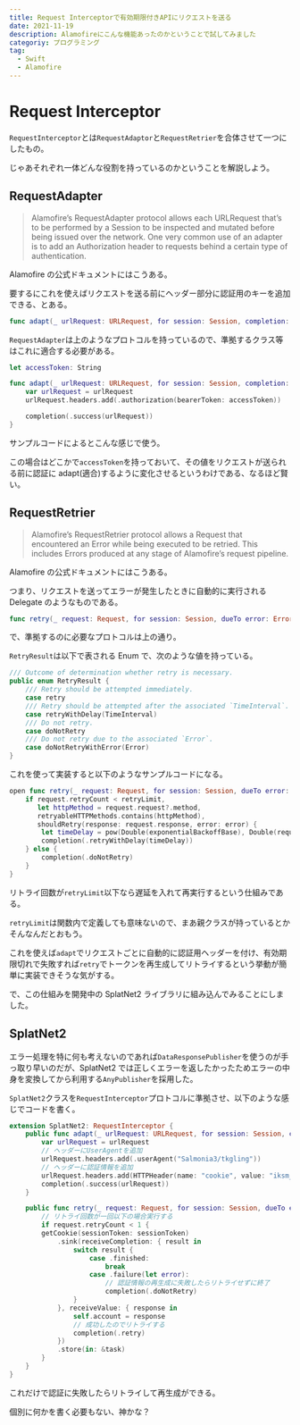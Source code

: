 ```yaml
---
title: Request Interceptorで有効期限付きAPIにリクエストを送る
date: 2021-11-19
description: Alamofireにこんな機能あったのかということで試してみました
categoriy: プログラミング
tag:
  - Swift
  - Alamofire
---
```


# Request Interceptor

`RequestInterceptor`とは`RequestAdaptor`と`RequestRetrier`を合体させて一つにしたもの。

じゃあそれぞれ一体どんな役割を持っているのかということを解説しよう。

## RequestAdapter

> Alamofire’s RequestAdapter protocol allows each URLRequest that’s to be performed by a Session to be inspected and mutated before being issued over the network. One very common use of an adapter is to add an Authorization header to requests behind a certain type of authentication.

Alamofire の公式ドキュメントにはこうある。

要するにこれを使えばリクエストを送る前にヘッダー部分に認証用のキーを追加できる、とある。

```swift
func adapt(_ urlRequest: URLRequest, for session: Session, completion: @escaping (Result<URLRequest, Error>) -> Void)
```

`RequestAdapter`は上のようなプロトコルを持っているので、準拠するクラス等はこれに適合する必要がある。

```swift
let accessToken: String

func adapt(_ urlRequest: URLRequest, for session: Session, completion: @escaping (Result<URLRequest, Error>) -> Void) {
    var urlRequest = urlRequest
    urlRequest.headers.add(.authorization(bearerToken: accessToken))

    completion(.success(urlRequest))
}
```

サンプルコードによるとこんな感じで使う。

この場合はどこかで`accessToken`を持っておいて、その値をリクエストが送られる前に認証に adapt(適合)するように変化させるというわけである、なるほど賢い。

## RequestRetrier

> Alamofire’s RequestRetrier protocol allows a Request that encountered an Error while being executed to be retried. This includes Errors produced at any stage of Alamofire’s request pipeline.

Alamofire の公式ドキュメントにはこうある。

つまり、リクエストを送ってエラーが発生したときに自動的に実行される Delegate のようなものである。

```swift
func retry(_ request: Request, for session: Session, dueTo error: Error, completion: @escaping (RetryResult) -> Void)
```

で、準拠するのに必要なプロトコルは上の通り。

`RetryResult`は以下で表される Enum で、次のような値を持っている。

```swift
/// Outcome of determination whether retry is necessary.
public enum RetryResult {
    /// Retry should be attempted immediately.
    case retry
    /// Retry should be attempted after the associated `TimeInterval`.
    case retryWithDelay(TimeInterval)
    /// Do not retry.
    case doNotRetry
    /// Do not retry due to the associated `Error`.
    case doNotRetryWithError(Error)
}
```

これを使って実装すると以下のようなサンプルコードになる。

```swift
open func retry(_ request: Request, for session: Session, dueTo error: Error, completion: @escaping (RetryResult) -> Void) {
    if request.retryCount < retryLimit,
       let httpMethod = request.request?.method,
       retryableHTTPMethods.contains(httpMethod),
       shouldRetry(response: request.response, error: error) {
        let timeDelay = pow(Double(exponentialBackoffBase), Double(request.retryCount)) * exponentialBackoffScale
        completion(.retryWithDelay(timeDelay))
    } else {
        completion(.doNotRetry)
    }
}
```

リトライ回数が`retryLimit`以下なら遅延を入れて再実行するという仕組みである。

`retryLimit`は関数内で定義しても意味ないので、まあ親クラスが持っているとかそんなんだとおもう。

これを使えば`adapt`でリクエストごとに自動的に認証用ヘッダーを付け、有効期限切れで失敗すれば`retry`でトークンを再生成してリトライするという挙動が簡単に実装できそうな気がする。

で、この仕組みを開発中の SplatNet2 ライブラリに組み込んでみることにしました。

## SplatNet2

エラー処理を特に何も考えないのであれば`DataResponsePublisher`を使うのが手っ取り早いのだが、SplatNet2 では正しくエラーを返したかったためエラーの中身を変換してから利用する`AnyPublisher`を採用した。

`SplatNet2`クラスを`RequestInterceptor`プロトコルに準拠させ、以下のような感じでコードを書く。

```swift
extension SplatNet2: RequestInterceptor {
    public func adapt(_ urlRequest: URLRequest, for session: Session, completion: @escaping (Swift.Result<URLRequest, Error>) -> Void) {
        var urlRequest = urlRequest
        // ヘッダーにUserAgentを追加
        urlRequest.headers.add(.userAgent("Salmonia3/tkgling"))
        // ヘッダーに認証情報を追加
        urlRequest.headers.add(HTTPHeader(name: "cookie", value: "iksm_session=\(iksmSession)"))
        completion(.success(urlRequest))
    }

    public func retry(_ request: Request, for session: Session, dueTo error: Error, completion: @escaping (RetryResult) -> Void) {
        // リトライ回数が一回以下の場合実行する
        if request.retryCount < 1 {
        getCookie(sessionToken: sessionToken)
            .sink(receiveCompletion: { result in
                switch result {
                    case .finished:
                        break
                    case .failure(let error):
                        // 認証情報の再生成に失敗したらリトライせずに終了
                        completion(.doNotRetry)
                }
            }, receiveValue: { response in
                self.account = response
                // 成功したのでリトライする
                completion(.retry)
            })
            .store(in: &task)
        }
    }
}
```

これだけで認証に失敗したらリトライして再生成ができる。

個別に何かを書く必要もない、神かな？
